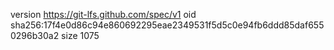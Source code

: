 version https://git-lfs.github.com/spec/v1
oid sha256:17f4e0d86c94e860692295eae2349531f5d5c0e94fb6ddd85daf6550296b30a2
size 1075
